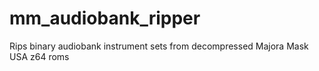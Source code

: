 # mm_audiobank_ripper
Rips binary audiobank instrument sets from decompressed Majora Mask USA z64 roms
